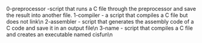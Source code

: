 0-preprocessor -script that runs a C file through the preprocessor and save the result into another file.
1-compiler - a script that compiles a C file but does not link\n
2-assembler - script that generates the assembly code of a C code and save it in an output file\n
3-name - script that compiles a C file and creates an executable named cisfun\n
